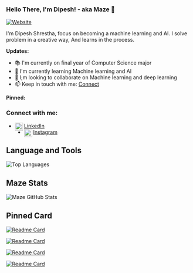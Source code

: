 ### Hello There, I'm Dipesh! - aka Maze 👋

[![Website](https://img.shields.io/website?label=Portfolio&style=for-the-badge&url=https://dipesh-shrestha.netlify.app/)](https://dipesh-shrestha.netlify.app/)

I'm Dipesh Shrestha, focus on becoming a machine learning and AI. I solve problem in a creative way, And learns in the process.

**Updates:**
- 📚 I'm currently on final year of Computer Science major
- 📖 I'm currently learning Machine learning and AI
- 👫 I;m looking to collaborate on Machine learning and deep learning
- 📫 Keep in touch with me: [Connect](https://www.linkedin.com/in/dipesh-shrestha-4ab2b71b0/)

**Pinned:**



### Connect with me:
- [LinkedIn](https://www.linkedin.com/in/dipesh-shrestha-4ab2b71b0/) <img align="left" alt="codeSTACKr | LinkedIn" width="22px" src="https://cdn.jsdelivr.net/npm/simple-icons@v3/icons/linkedin.svg" />
- [Instagram](https://www.instagram.com/_iamdibest/) <img align="left" alt="codeSTACKr | Instagram" width="22px" src="https://cdn.jsdelivr.net/npm/simple-icons@v3/icons/instagram.svg" />

## **Language and Tools**

![Top Languages](https://github-readme-stats.vercel.app/api/top-langs/?username=Maze-lol&theme=synthwave)

## **Maze Stats**

![Maze GitHub Stats](https://github-readme-stats.vercel.app/api?username=Maze-lol&hide=issues,contribs?username=Maze-lol&count_private=true?username=Maze-lol&show_icons=true&theme=synthwave)

## **Pinned Card** 

[![Readme Card](https://github-readme-stats.vercel.app/api/pin/?username=Maze-lol&repo=Stock_Price_Prediction&show_owner=true&theme=radical)](https://github.com/Maze-lol/Stock_Price_Prediction)

[![Readme Card](https://github-readme-stats.vercel.app/api/pin/?username=Maze-lol&repo=ExpenseTracker&show_owner=true&theme=radical)](https://github.com/Maze-lol/ExpenseTracker)

[![Readme Card](https://github-readme-stats.vercel.app/api/pin/?username=Maze-lol&repo=Facebook_Clone&show_owner=true&theme=radical)](https://github.com/Maze-lol/Facebook_Clone)

[![Readme Card](https://github-readme-stats.vercel.app/api/pin/?username=Maze-lol&repo=memories&show_owner=true&theme=radical)](https://github.com/Maze-lol/memories)








